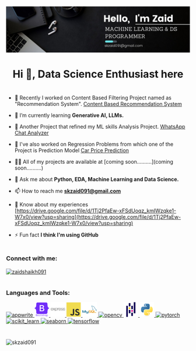 ![Logo](https://github.com/skzaid091/skzaid091/blob/main/linkedin_banner.jpeg)

<h1 align="center">Hi 👋, Data Science Enthusiast here</h1>

<h1>                                      </h1>

- 🔭 Recently I worked on Content Based Filtering Project named as "Recommendation System". [Content Based Recommendation System](https://skzaid091-movie-system-app-1mj5k6.streamlit.app/)

- 🌱 I’m currently learning **Generative AI, LLMs.**

- 🔭 Another Project that refined my ML skills Analysis Project. [WhatsApp Chat Analyzer](https://whatsapp-chatanalyzerr.streamlit.app/)



- 🔭 I've also worked on Regression Problems from which one of the Project is Prediction Model [Car Price Prediction](https://skzaid091-car-price-prediction-model-app-ksatyo.streamlit.app/)

- 👨‍💻 All of my projects are available at [coming soon..........](coming soon..........)

- 💬 Ask me about **Python, EDA, Machine Learning and Data Science.**

- 📫 How to reach me **skzaid091@gmail.com**

- 📄 Know about my experiences [https://drive.google.com/file/d/1Tj2PfaEw-xFSdUoqz_kmIWzqke1-W7x0/view?usp=sharing](https://drive.google.com/file/d/1Tj2PfaEw-xFSdUoqz_kmIWzqke1-W7x0/view?usp=sharing)

- ⚡ Fun fact **I think I'm using GitHub**

<h1>                                         </h1>

<h3 align="left">Connect with me:</h3>
<p align="left">
<a href="https://linkedin.com/in/zaidshaikh091" target="blank"><img align="center" src="https://raw.githubusercontent.com/rahuldkjain/github-profile-readme-generator/master/src/images/icons/Social/linked-in-alt.svg" alt="zaidshaikh091" height="30" width="40" /></a>
</p>

<h1>                                      </h1>

<h3 align="left">Languages and Tools:</h3>
<p align="left"> <a href="https://appwrite.io" target="_blank" rel="noreferrer"> <img src="https://www.vectorlogo.zone/logos/appwriteio/appwriteio-icon.svg" alt="appwrite" width="40" height="40"/> </a> <a href="https://getbootstrap.com" target="_blank" rel="noreferrer"> <img src="https://raw.githubusercontent.com/devicons/devicon/master/icons/bootstrap/bootstrap-plain-wordmark.svg" alt="bootstrap" width="40" height="40"/> </a> <a href="https://expressjs.com" target="_blank" rel="noreferrer"> <img src="https://raw.githubusercontent.com/devicons/devicon/master/icons/express/express-original-wordmark.svg" alt="express" width="40" height="40"/> </a> <a href="https://developer.mozilla.org/en-US/docs/Web/JavaScript" target="_blank" rel="noreferrer"> <img src="https://raw.githubusercontent.com/devicons/devicon/master/icons/javascript/javascript-original.svg" alt="javascript" width="40" height="40"/> </a> <a href="https://www.mysql.com/" target="_blank" rel="noreferrer"> <img src="https://raw.githubusercontent.com/devicons/devicon/master/icons/mysql/mysql-original-wordmark.svg" alt="mysql" width="40" height="40"/> </a> <a href="https://opencv.org/" target="_blank" rel="noreferrer"> <img src="https://www.vectorlogo.zone/logos/opencv/opencv-icon.svg" alt="opencv" width="40" height="40"/> </a> <a href="https://pandas.pydata.org/" target="_blank" rel="noreferrer"> <img src="https://raw.githubusercontent.com/devicons/devicon/2ae2a900d2f041da66e950e4d48052658d850630/icons/pandas/pandas-original.svg" alt="pandas" width="40" height="40"/> </a> <a href="https://www.python.org" target="_blank" rel="noreferrer"> <img src="https://raw.githubusercontent.com/devicons/devicon/master/icons/python/python-original.svg" alt="python" width="40" height="40"/> </a> <a href="https://pytorch.org/" target="_blank" rel="noreferrer"> <img src="https://www.vectorlogo.zone/logos/pytorch/pytorch-icon.svg" alt="pytorch" width="40" height="40"/> </a> <a href="https://scikit-learn.org/" target="_blank" rel="noreferrer"> <img src="https://upload.wikimedia.org/wikipedia/commons/0/05/Scikit_learn_logo_small.svg" alt="scikit_learn" width="40" height="40"/> </a> <a href="https://seaborn.pydata.org/" target="_blank" rel="noreferrer"> <img src="https://seaborn.pydata.org/_images/logo-mark-lightbg.svg" alt="seaborn" width="40" height="40"/> </a> <a href="https://www.tensorflow.org" target="_blank" rel="noreferrer"> <img src="https://www.vectorlogo.zone/logos/tensorflow/tensorflow-icon.svg" alt="tensorflow" width="40" height="40"/> </a> </p>

<h1>                                      </h1>

<p><img align="center" src="https://github-readme-stats.vercel.app/api/top-langs?username=skzaid091&show_icons=true&locale=en&layout=compact" alt="skzaid091" /></p>
